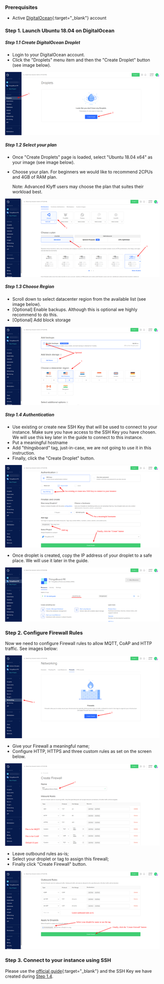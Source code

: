 ### Prerequisites

- Active [DigitalOcean](https://cloud.digitalocean.com/){:target="_blank"} account

### Step 1. Launch Ubuntu 18.04 on DigitalOcean

##### Step 1.1 Create DigitalOcean Droplet

- Login to your DigitalOcean account.
- Click the "Droplets" menu item and then the "Create Droplet" button (see image below).   

![image](/images/user-guide/install/digital-ocean-pe/create-droplet.png)

##### Step 1.2 Select your plan

- Once "Create Droplets" page is loaded, select "Ubuntu 18.04 x64" as your image (see image below).
- Choose your plan. For beginners we would like to recommend 2CPUs and 4GB of RAM plan. 

  Note: Advanced Klyff users may choose the plan that suites their workload best. 
    
![image](/images/user-guide/install/digital-ocean-pe/choose-plan.png)

##### Step 1.3 Choose Region

- Scroll down to select datacenter region from the available list (see image below).
- [Optional] Enable backups. Although this is optional we highly recommend to do this. 
- [Optional] Add block storage

![image](/images/user-guide/install/digital-ocean-pe/choose-region.png)

##### Step 1.4 Authentication

- Use existing or create new SSH Key that will be used to connect to your instance. Make sure you have access to the SSH Key you have chosen. We will use this key later in the guide to connect to this instance. 
- Put a meaningful hostname
- Add "thingsboard" tag, just-in-case, we are not going to use it in this instruction.
- Finally, click the "Create Droplet" button.

![image](/images/user-guide/install/digital-ocean-pe/create-final.png)

- Once droplet is created, copy the IP address of your droplet to a safe place. We will use it later in the guide. 

![image](/images/user-guide/install/digital-ocean-pe/droplet-created.png)

### Step 2. Configure Firewall Rules

Now we need to configure Firewall rules to allow MQTT, CoAP and HTTP traffic. See images below:

![image](/images/user-guide/install/digital-ocean-pe/create-firewall.png)

- Give your Firewall a meaningful name;
- Configure HTTP, HTTPS and three custom rules as set on the screen below. 

![image](/images/user-guide/install/digital-ocean-pe/firewall-config.png)

- Leave outbound rules as-is;
- Select your droplet or tag to assign this firewall;
- Finally click "Create Firewall" button.

![image](/images/user-guide/install/digital-ocean-pe/firewall-final.png)

### Step 3. Connect to your instance using SSH

Please use the [official guide](https://www.digitalocean.com/docs/droplets/how-to/connect-with-ssh/){:target="_blank"} 
and the SSH Key we have created during [Step 1.4](/docs/user-guide/install/pe/digital-ocean/#step-14-authentication).
